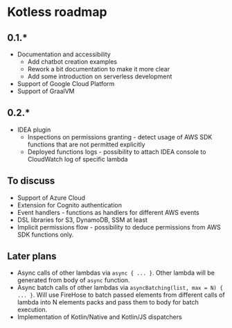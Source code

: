# Kotless roadmap

## 0.1.*

* Documentation and accessibility
    * Add chatbot creation examples
    * Rework a bit documentation to make it more clear
    * Add some introduction on serverless development 
* Support of Google Cloud Platform
* Support of GraalVM

## 0.2.*

* IDEA plugin
    * Inspections on permissions granting - detect usage of AWS SDK functions that are not permitted
      explicitly
    * Deployed functions logs - possibility to attach IDEA console to CloudWatch log of specific
      lambda

## To discuss

* Support of Azure Cloud
* Extension for Cognito authentication
* Event handlers - functions as handlers for different AWS events
* DSL libraries for S3, DynamoDB, SSM at least
* Implicit permissions flow - possibility to deduce permissions from AWS SDK functions only.

## Later plans

* Async calls of other lambdas via `async { ... }`. Other lambda will be generated from body
  of `async` function.
* Async batch calls of other lambdas via `asyncBatching(list, max = N) { ... }`. Will use FireHose
  to batch passed elements from different calls of lambda into N elements packs and pass them to
  body for batch execution.
* Implementation of Kotlin/Native and Kotlin/JS dispatchers
